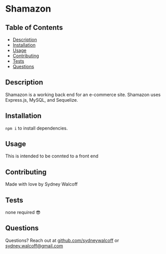 # Shamazon 

## Table of Contents
* [Description](#description)
* [Installation](#installation)
* [Usage](#usage) 
* [Contributing](#contributing)
* [Tests](#tests)
* [Questions](#questions)

## Description
Shamazon is a working back end for an e-commerce site. Shamazon uses Express.js, MySQL, and Sequelize.

## Installation
`npm i` to install dependencies. 

## Usage
This is intended to be connted to a front end

## Contributing
Made with love by Sydney Walcoff

## Tests
none required 😎

## Questions
Questions? Reach out at [github.com/sydneywalcoff](github.com/sydneywalcoff) or sydney.walcoff@gmail.com
  